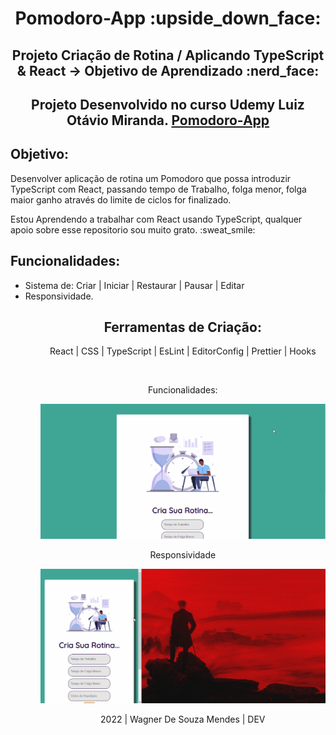 <h1 align="center">Pomodoro-App :upside_down_face:</h1>

<h2 align="center">Projeto Criação de Rotina / Aplicando TypeScript & React -> Objetivo de Aprendizado :nerd_face:</h2>

<h2 align="center">Projeto Desenvolvido no curso Udemy Luiz Otávio Miranda. <a href="https://visionary-pudding-ea7c32.netlify.app" target="_black">Pomodoro-App<a/></h2>

<h2>Objetivo:</h2>
<p>Desenvolver aplicação de rotina um Pomodoro que possa introduzir TypeScript com React, passando tempo de Trabalho, folga menor, folga maior ganho através do limite de ciclos for finalizado.</p>

<p>Estou Aprendendo a trabalhar com React usando TypeScript, qualquer apoio sobre esse repositorio sou muito grato. :sweat_smile:</p>

<h2>Funcionalidades:</h2>
<ul>
 <li>Sistema de: Criar | Iniciar | Restaurar | Pausar | Editar</li>
 <li>Responsividade.</li>
<ul>
 
<div align="center">

<h2>Ferramentas de Criação:</h2>
<p> React | CSS | TypeScript | EsLint | EditorConfig | Prettier | Hooks</p>

<br><p>Funcionalidades:</p>

![Function](https://github.com/Vavatrewq/Pomodoro-App/blob/master/src/gifs/AnimaçãoFunc1.gif)

<p>Responsividade</p>
  
![resposive](https://github.com/Vavatrewq/Pomodoro-App/blob/master/src/gifs/AnimaçãoFunc2.gif)
 
 <p align="center">2022 | Wagner De Souza Mendes | DEV</p>
